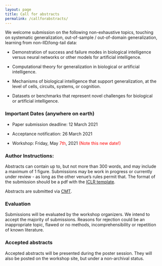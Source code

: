 ```yaml
---
layout: page
title: Call for abstracts
permalink: /callforabstracts/
---
```


We welcome submission on the following non-exhaustive topics, touching on systematic generalization, out-of-sample / out-of-domain generalization, learning from non-IID/long-tail data:

* Demonstration of success and failure modes in biological intelligence versus neural networks or other models for artificial intelligence.

* Computational theory for generalization in biological or artificial intelligence.

* Mechanisms of biological intelligence that support generalization, at the level of cells, circuits, systems, or cognition. 

* Datasets or benchmarks that represent novel challenges for biological or artificial intelligence.


### Important Dates (anywhere on earth)

* Paper submission deadline:    12 March 2021

* Acceptance notification:    26 March 2021

* Workshop:            Friday, May <font color="red">7th</font>, 2021 <font color="red">(Note this new date!)</font></em>


### Author Instructions:

Abstracts can contain up to, but not more than 300 words, and may include a maximum of 1 figure. Submissions may be work in progress or currently under review - as long as the other venue’s rules permit that. 
The format of the submission should be a pdf with the [ICLR template](https://github.com/ICLR/Master-Template/raw/master/archive/iclr2021.zip).

Abstracts are submitted via [CMT](https://cmt3.research.microsoft.com/ICLRWoG2021/).

### Evaluation
Submissions will be evaluated by the workshop organizers. We intend to accept the majority of submissions. Reasons for rejection could be an inappropriate topic, flawed or no methods, incomprehensibility or repetition of known literature. 

### Accepted abstracts
Accepted abstracts will be presented during the poster session. They will also be posted on the workshop site, but under a non-archival status. 


